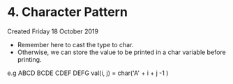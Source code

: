 # 4. Character Pattern
Created Friday 18 October 2019


* Remember here to cast the type to char.
* Otherwise, we can store the value to be printed in a char variable before printing.

e.g 
ABCD
BCDE
CDEF
DEFG
val(i, j) = char('A' + i + j -1 )


